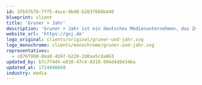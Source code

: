 ```yaml
---
id: 3fb97b78-7ff5-4ace-9bd8-b2037668b440
blueprint: client
title: 'Gruner + Jahr'
description: 'Gruner + Jahr ist ein deutsches Medienunternehmen, das Zeitschriften, Magazine und digitale Inhalte veröffentlicht. Mit etwa 10.000 Mitarbeitern betreibt es bekannte Print- und Online-Marken in Bereichen wie Lifestyle, Nachrichten und Unterhaltung. Als Teil der Bertelsmann-Gruppe ist Gruner + Jahr für seine Innovationen im digitalen Journalismus und der Content-Vermarktung bekannt.'
website_url: 'https://guj.de'
logo_original: clients/original/gruner-und-jahr.svg
logo_monochrome: clients/monochrome/gruner-und-jahr.svg
representatives:
  - c876f808-0ea0-4b97-b220-2d0aa5cda863
updated_by: b7c7f4d4-e810-47c4-8310-994d4d84346a
updated_at: 1724446669
industry: media
---
```

